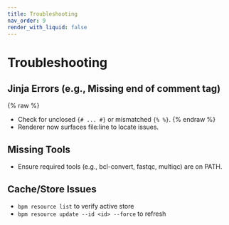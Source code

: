 ```yaml
---
title: Troubleshooting
nav_order: 9
render_with_liquid: false
---
```


# Troubleshooting

## Jinja Errors (e.g., Missing end of comment tag)
{% raw %}
- Check for unclosed `{# ... #}` or mismatched `{% %}`.
{% endraw %}
- Renderer now surfaces file:line to locate issues.

## Missing Tools
- Ensure required tools (e.g., bcl-convert, fastqc, multiqc) are on PATH.

## Cache/Store Issues
- `bpm resource list` to verify active store
- `bpm resource update --id <id> --force` to refresh
